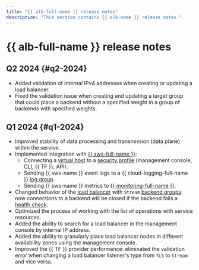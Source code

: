 ```yaml
---
title: "{{ alb-full-name }} release notes"
description: "This section contains {{ alb-name }} release notes."
---
```


# {{ alb-full-name }} release notes

## Q2 2024 {#q2-2024}

* Added validation of internal IPv4 addresses when creating or updating a load balancer.
* Fixed the validation issue when creating and updating a target group that could place a backend without a specified weight in a group of backends with specified weights.

## Q1 2024 {#q1-2024}

* Improved stability of data processing and transmission (data plane) within the service.
* Implemented integration with [{{ sws-full-name }}](../smartwebsecurity/):
  * Connecting a [virtual host](./concepts/http-router.md#virtual-host) to a [security profile](../smartwebsecurity/concepts/profiles.md) (management console, CLI, {{ TF }}, API).
  * Sending {{ sws-name }} event logs to a {{ cloud-logging-full-name }} [log group](../logging/concepts/log-group.md).
  * Sending {{ sws-name }} metrics to [{{ monitoring-full-name }}](../monitoring/).
* Changed behavior of the [load balancer](./concepts/application-load-balancer.md) with `Stream` [backend groups](./concepts/backend-group.md): now connections to a backend will be closed if the backend fails a [health check](./concepts/backend-group.md#health-checks).
* Optimized the process of working with the list of operations with service resources.
* Added the ability to search for a load balancer in the management console by internal IP address.
* Added the ability to granularly place load balancer nodes in different availability zones using the management console.
* Improved the {{ TF }} provider performance: eliminated the validation error when changing a load balancer listener's type from `TLS` to `Stream` and vice versa.
